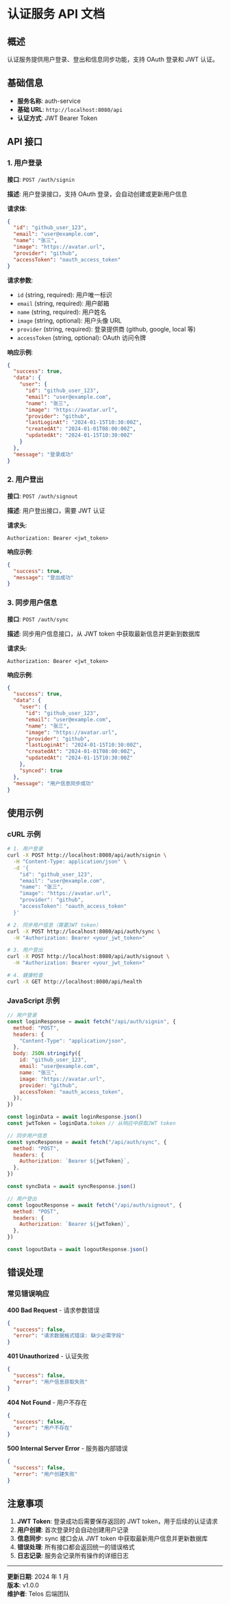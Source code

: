 # 认证服务 API 文档

## 概述

认证服务提供用户登录、登出和信息同步功能，支持 OAuth 登录和 JWT 认证。

## 基础信息

- **服务名称**: auth-service
- **基础 URL**: `http://localhost:8080/api`
- **认证方式**: JWT Bearer Token

## API 接口

### 1. 用户登录

**接口**: `POST /auth/signin`

**描述**: 用户登录接口，支持 OAuth 登录，会自动创建或更新用户信息

**请求体**:

```json
{
  "id": "github_user_123",
  "email": "user@example.com",
  "name": "张三",
  "image": "https://avatar.url",
  "provider": "github",
  "accessToken": "oauth_access_token"
}
```

**请求参数**:

- `id` (string, required): 用户唯一标识
- `email` (string, required): 用户邮箱
- `name` (string, required): 用户姓名
- `image` (string, optional): 用户头像 URL
- `provider` (string, required): 登录提供商 (github, google, local 等)
- `accessToken` (string, optional): OAuth 访问令牌

**响应示例**:

```json
{
  "success": true,
  "data": {
    "user": {
      "id": "github_user_123",
      "email": "user@example.com",
      "name": "张三",
      "image": "https://avatar.url",
      "provider": "github",
      "lastLoginAt": "2024-01-15T10:30:00Z",
      "createdAt": "2024-01-01T08:00:00Z",
      "updatedAt": "2024-01-15T10:30:00Z"
    }
  },
  "message": "登录成功"
}
```

### 2. 用户登出

**接口**: `POST /auth/signout`

**描述**: 用户登出接口，需要 JWT 认证

**请求头**:

```
Authorization: Bearer <jwt_token>
```

**响应示例**:

```json
{
  "success": true,
  "message": "登出成功"
}
```

### 3. 同步用户信息

**接口**: `POST /auth/sync`

**描述**: 同步用户信息接口，从 JWT token 中获取最新信息并更新到数据库

**请求头**:

```
Authorization: Bearer <jwt_token>
```

**响应示例**:

```json
{
  "success": true,
  "data": {
    "user": {
      "id": "github_user_123",
      "email": "user@example.com",
      "name": "张三",
      "image": "https://avatar.url",
      "provider": "github",
      "lastLoginAt": "2024-01-15T10:30:00Z",
      "createdAt": "2024-01-01T08:00:00Z",
      "updatedAt": "2024-01-15T10:30:00Z"
    },
    "synced": true
  },
  "message": "用户信息同步成功"
}
```

## 使用示例

### cURL 示例

```bash
# 1. 用户登录
curl -X POST http://localhost:8080/api/auth/signin \
  -H "Content-Type: application/json" \
  -d '{
    "id": "github_user_123",
    "email": "user@example.com",
    "name": "张三",
    "image": "https://avatar.url",
    "provider": "github",
    "accessToken": "oauth_access_token"
  }'

# 2. 同步用户信息（需要JWT token）
curl -X POST http://localhost:8080/api/auth/sync \
  -H "Authorization: Bearer <your_jwt_token>"

# 3. 用户登出
curl -X POST http://localhost:8080/api/auth/signout \
  -H "Authorization: Bearer <your_jwt_token>"

# 4. 健康检查
curl -X GET http://localhost:8080/api/health
```

### JavaScript 示例

```javascript
// 用户登录
const loginResponse = await fetch("/api/auth/signin", {
  method: "POST",
  headers: {
    "Content-Type": "application/json",
  },
  body: JSON.stringify({
    id: "github_user_123",
    email: "user@example.com",
    name: "张三",
    image: "https://avatar.url",
    provider: "github",
    accessToken: "oauth_access_token",
  }),
})

const loginData = await loginResponse.json()
const jwtToken = loginData.token // 从响应中获取JWT token

// 同步用户信息
const syncResponse = await fetch("/api/auth/sync", {
  method: "POST",
  headers: {
    Authorization: `Bearer ${jwtToken}`,
  },
})

const syncData = await syncResponse.json()

// 用户登出
const logoutResponse = await fetch("/api/auth/signout", {
  method: "POST",
  headers: {
    Authorization: `Bearer ${jwtToken}`,
  },
})

const logoutData = await logoutResponse.json()
```

## 错误处理

### 常见错误响应

**400 Bad Request** - 请求参数错误

```json
{
  "success": false,
  "error": "请求数据格式错误: 缺少必需字段"
}
```

**401 Unauthorized** - 认证失败

```json
{
  "success": false,
  "error": "用户信息获取失败"
}
```

**404 Not Found** - 用户不存在

```json
{
  "success": false,
  "error": "用户不存在"
}
```

**500 Internal Server Error** - 服务器内部错误

```json
{
  "success": false,
  "error": "用户创建失败"
}
```

## 注意事项

1. **JWT Token**: 登录成功后需要保存返回的 JWT token，用于后续的认证请求
2. **用户创建**: 首次登录时会自动创建用户记录
3. **信息同步**: sync 接口会从 JWT token 中获取最新用户信息并更新数据库
4. **错误处理**: 所有接口都会返回统一的错误格式
5. **日志记录**: 服务会记录所有操作的详细日志

---

**更新日期**: 2024 年 1 月  
**版本**: v1.0.0  
**维护者**: Telos 后端团队
